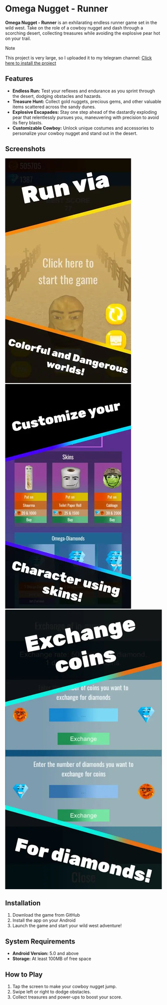 # Omega Nugget - Runner

**Omega Nugget - Runner** is an exhilarating endless runner game set in the wild west. Take on the role of a cowboy nugget and dash through a scorching desert, collecting treasures while avoiding the explosive pear hot on your trail.
> [!NOTE]
> This project is very large, so I uploaded it to my telegram channel: <a href="https://t.me/babadjanov_dev/17">Click here to install the project</a>
## Features

- **Endless Run:** Test your reflexes and endurance as you sprint through the desert, dodging obstacles and hazards.
- **Treasure Hunt:** Collect gold nuggets, precious gems, and other valuable items scattered across the sandy dunes.
- **Explosive Escapades:** Stay one step ahead of the dastardly exploding pear that relentlessly pursues you, maneuvering with precision to avoid its fiery blasts.
- **Customizable Cowboy:** Unlock unique costumes and accessories to personalize your cowboy nugget and stand out in the desert.

## Screenshots

![Screenshot 1](https://github.com/strike11/Omega-Nugget-Runner/blob/main/nugget_screenshots/1.webp)  ![Screenshot 2](https://github.com/strike11/Omega-Nugget-Runner/blob/main/nugget_screenshots/2.webp)  
![Screenshot 3](https://github.com/strike11/Omega-Nugget-Runner/blob/main/nugget_screenshots/3.webp)

## Installation

1. Download the game from GitHub
2. Install the app on your Android
3. Launch the game and start your wild west adventure!

## System Requirements

- **Android Version:** 5.0 and above  
- **Storage:** At least 100MB of free space  

## How to Play

1. Tap the screen to make your cowboy nugget jump.
2. Swipe left or right to dodge obstacles.
3. Collect treasures and power-ups to boost your score.
